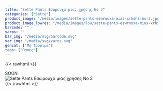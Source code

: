 ```yaml
---
title: "Sette Pants Εσώρουχα μιας χρήσης No 3"
categories: ["Sette"]
product_image: "/media/images/sette-pants-eswrouxa-mias-xrhshs-no-3.jpg"
product_image_lowres: "/media/images/low/sette-pants-eswrouxa-mias-xrhshs-no-3.jpg"
barcode: ""
varos: ""
bar_img: "/media/svg/barcode.svg"
var_img: "/media/svg/varos.svg"
gencat: ["Μη Τρόφιμα"]
tags: ["Πάνες"]
---
```

{{< rawhtml >}}

<div class="sload430"><div class="product">SOON<br><div class="pimg"><img alt="Sette Pants Εσώρουχα μιας χρήσης No 3" title="Sette Pants Εσώρουχα μιας χρήσης No 3" src="/media/images/sette-pants-eswrouxa-mias-xrhshs-no-3.jpg"></div></div></div>
{{< /rawhtml >}}


